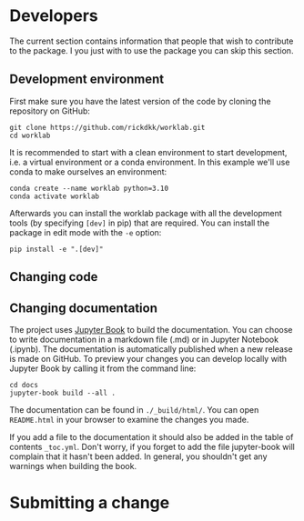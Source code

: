 # Developers

The current section contains information that people that wish to contribute to the package. I you just with to use the
package you can skip this section.

## Development environment

First make sure you have the latest version of the code by cloning the repository on GitHub:

```shell
git clone https://github.com/rickdkk/worklab.git
cd worklab
```

It is recommended to start with a clean environment to start development, i.e. a virtual environment or a conda 
environment. In this example we'll use conda to make ourselves an environment:

```shell
conda create --name worklab python=3.10
conda activate worklab
```

Afterwards you can install the worklab package with all the development tools (by specifying `[dev]` in pip) that are 
required. You can install the package in edit mode with the `-e` option:

```shell
pip install -e ".[dev]"
```

## Changing code

## Changing documentation

The project uses [Jupyter Book](https://jupyterbook.org) to build the documentation. You can choose to write documentation 
in a markdown file (.md) or in Jupyter Notebook (.ipynb). The documentation is automatically published when a new release 
is made on GitHub. To preview your changes you can develop locally with Jupyter Book by calling it from the command line:

```shell
cd docs
jupyter-book build --all .
```

The documentation can be found in `./_build/html/`. You can open `README.html` in your browser to examine the changes 
you made.

If you add a file to the documentation it should also be added in the table of contents `_toc.yml`. Don't worry, if you
forget to add the file jupyter-book will complain that it hasn't been added. In general, you shouldn't get any warnings
when building the book.

# Submitting a change

